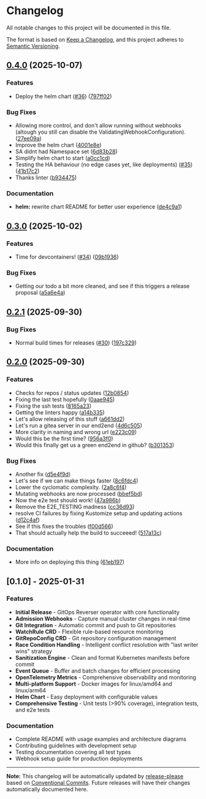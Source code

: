 # Changelog

All notable changes to this project will be documented in this file.

The format is based on [Keep a Changelog](https://keepachangelog.com/en/1.0.0/),
and this project adheres to [Semantic Versioning](https://semver.org/spec/v2.0.0.html).

## [0.4.0](https://github.com/ConfigButler/gitops-reverser/compare/gitops-reverser-v0.3.0...gitops-reverser-v0.4.0) (2025-10-07)


### Features

* Deploy the helm chart ([#36](https://github.com/ConfigButler/gitops-reverser/issues/36)) ([797ff02](https://github.com/ConfigButler/gitops-reverser/commit/797ff025bf7e9436ed96d8c1896b4d16451c144c))


### Bug Fixes

* Allowing more control, and don't allow running without webhooks (altough you still can disable the ValidatingWebhookConfiguration). ([27ee09a](https://github.com/ConfigButler/gitops-reverser/commit/27ee09a678ca2a6ebe46aee17dc064a071cc96f5))
* Improve the helm chart ([4001e8e](https://github.com/ConfigButler/gitops-reverser/commit/4001e8e20989c6711e92199a3cdb2c6056616a1c))
* SA didnt had Namespace set ([6d83b28](https://github.com/ConfigButler/gitops-reverser/commit/6d83b28796d1eeb41c4ab29af99203ca9a42ed3e))
* Simplify helm chart to start ([a0cc1cd](https://github.com/ConfigButler/gitops-reverser/commit/a0cc1cda6466c5d41de12da0ea7a89b2c40ac7d2))
* Testing the HA behaviour (no edge cases yet, like deployments) ([#35](https://github.com/ConfigButler/gitops-reverser/issues/35)) ([41b17c2](https://github.com/ConfigButler/gitops-reverser/commit/41b17c209f1efaf590a5793bd8f959488da7b9eb))
* Thanks linter ([b934475](https://github.com/ConfigButler/gitops-reverser/commit/b9344757197aa89abc73057dd1279cee7a42048e))


### Documentation

* **helm:** rewrite chart README for better user experience ([de4c9a1](https://github.com/ConfigButler/gitops-reverser/commit/de4c9a13ceafc9ab07b1dfc22cafb39fd54af593))

## [0.3.0](https://github.com/ConfigButler/gitops-reverser/compare/gitops-reverser-v0.2.1...gitops-reverser-v0.3.0) (2025-10-02)


### Features

* Time for devcontainers! ([#34](https://github.com/ConfigButler/gitops-reverser/issues/34)) ([09b1936](https://github.com/ConfigButler/gitops-reverser/commit/09b193604460f1d9f637e5b7b030ae5488bdb8b4))


### Bug Fixes

* Getting our todo a bit more cleaned, and see if this triggers a release proposal ([a5a6e4a](https://github.com/ConfigButler/gitops-reverser/commit/a5a6e4af4922562648d8d311f8ec52d72bc2b79b))

## [0.2.1](https://github.com/ConfigButler/gitops-reverser/compare/gitops-reverser-v0.2.0...gitops-reverser-v0.2.1) (2025-09-30)


### Bug Fixes

* Normal build times for releases ([#30](https://github.com/ConfigButler/gitops-reverser/issues/30)) ([197c329](https://github.com/ConfigButler/gitops-reverser/commit/197c329119d42e50b549b07f8b1635d5ae19d2e9))

## [0.2.0](https://github.com/ConfigButler/gitops-reverser/compare/gitops-reverser-v0.1.0...gitops-reverser-v0.2.0) (2025-09-30)


### Features

* Checks for repos / status updates ([12b0854](https://github.com/ConfigButler/gitops-reverser/commit/12b0854655a0f856bb1f3aab488085efc2a6088b))
* Fixing the last test hopefully ([0aae945](https://github.com/ConfigButler/gitops-reverser/commit/0aae9452e39a5f99fc94f5650ff30149afd22914))
* Fixing the ssh tests ([8165a23](https://github.com/ConfigButler/gitops-reverser/commit/8165a2323063405c1aefee0de089a378a7c02b8e))
* Getting the linters happy ([a14b335](https://github.com/ConfigButler/gitops-reverser/commit/a14b335bc6b75d9363825dcde9a3f157f14ef4ef))
* Let's allow releasing of this stuff ([a661dd2](https://github.com/ConfigButler/gitops-reverser/commit/a661dd23f3c174a90210a19e80abee83c5d65fc6))
* Let's run a gitea server in our end2end ([4d6c505](https://github.com/ConfigButler/gitops-reverser/commit/4d6c50581c333cef3c0ead7b2b3fa810451cad01))
* More clarity in naming and wrong url ([e223c09](https://github.com/ConfigButler/gitops-reverser/commit/e223c090de0e49b5c0b923a4fc8ea6ba81c39aa8))
* Would this be the first time? ([956a3f0](https://github.com/ConfigButler/gitops-reverser/commit/956a3f0a9b832eb7e0a5a3cc4aa5ad86076bd4eb))
* Would this finally get us a green end2end in github? ([b301353](https://github.com/ConfigButler/gitops-reverser/commit/b301353bada6e80bea98a7f709267eb97146d0fb))


### Bug Fixes

* Another fix ([d5e4f9d](https://github.com/ConfigButler/gitops-reverser/commit/d5e4f9d117ef96c673177b596432766a5737dc2e))
* Let's see if we can make things faster ([8c6fdc4](https://github.com/ConfigButler/gitops-reverser/commit/8c6fdc4305877cf380bd758755f82d35dbd26d31))
* Lower the cyclomatic complexity. ([2a8c6f4](https://github.com/ConfigButler/gitops-reverser/commit/2a8c6f460f29706e50037bb1c4d1d4c01edbd23d))
* Mutating webhooks are now processed ([bbef5bd](https://github.com/ConfigButler/gitops-reverser/commit/bbef5bd2f97a995646899001f21928cf63d6585d))
* Now the e2e test should work! ([47a986b](https://github.com/ConfigButler/gitops-reverser/commit/47a986b7349a3a8c6c1c94bd413911093cdaa672))
* Remove the E2E_TESTING madness ([cc36d93](https://github.com/ConfigButler/gitops-reverser/commit/cc36d934fb73748188ecf201243589a31b576063))
* resolve CI failures by fixing Kustomize setup and updating actions ([d12c4af](https://github.com/ConfigButler/gitops-reverser/commit/d12c4afaf6d923eb555a560cf37612ad08259433))
* See if this fixes the troubles ([f00d566](https://github.com/ConfigButler/gitops-reverser/commit/f00d56603adf2c24570a2ac6649392ac15f9d793))
* That should actually help the build to succeeed! ([517a13c](https://github.com/ConfigButler/gitops-reverser/commit/517a13c7f9f77bf22b17cd67ea303ae906c30c3e))


### Documentation

* More info on deploying this thing ([61eb197](https://github.com/ConfigButler/gitops-reverser/commit/61eb1975c3a59ed9e0138377312c4757cdd75956))

## [0.1.0] - 2025-01-31

### Features

* **Initial Release** - GitOps Reverser operator with core functionality
* **Admission Webhooks** - Capture manual cluster changes in real-time
* **Git Integration** - Automatic commit and push to Git repositories
* **WatchRule CRD** - Flexible rule-based resource monitoring
* **GitRepoConfig CRD** - Git repository configuration management
* **Race Condition Handling** - Intelligent conflict resolution with "last writer wins" strategy
* **Sanitization Engine** - Clean and format Kubernetes manifests before commit
* **Event Queue** - Buffer and batch changes for efficient processing
* **OpenTelemetry Metrics** - Comprehensive observability and monitoring
* **Multi-platform Support** - Docker images for linux/amd64 and linux/arm64
* **Helm Chart** - Easy deployment with configurable values
* **Comprehensive Testing** - Unit tests (>90% coverage), integration tests, and e2e tests

### Documentation

* Complete README with usage examples and architecture diagrams
* Contributing guidelines with development setup
* Testing documentation covering all test types
* Webhook setup guide for production deployments

---

**Note:** This changelog will be automatically updated by [release-please](https://github.com/googleapis/release-please) based on [Conventional Commits](https://www.conventionalcommits.org/). Future releases will have their changes automatically documented here.
